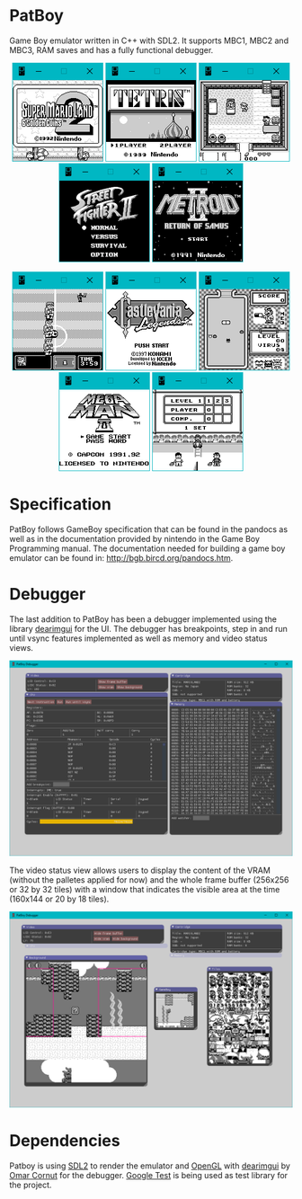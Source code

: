 # PatBoy
Game Boy emulator written in C++ with SDL2. It supports MBC1, MBC2 and MBC3, RAM saves and has a fully functional debugger.

<p align="center">

  <img src="https://github.com/Jonazan2/PatBoy/blob/develop/media/patboy-mario2.png" alt="DrMario"/>
  <img src="https://github.com/Jonazan2/PatBoy/blob/develop/media/patboy-tetris2.png" alt="Tetris"/>
  <img src="https://github.com/Jonazan2/PatBoy/blob/develop/media/patboy-zelda.png" alt="Mario2"/>
  <img src="https://github.com/Jonazan2/PatBoy/blob/develop/media/patboy-street.png" alt="Mario2"/>
  <img src="https://github.com/Jonazan2/PatBoy/blob/develop/media/patboy-metroid2.png" alt="Mario2"/>

</p>


<p align="center">

  <img src="https://github.com/Jonazan2/PatBoy/blob/develop/media/patboy-worldcup.png" alt="DrMario"/>
  <img src="https://github.com/Jonazan2/PatBoy/blob/develop/media/patboy-castlevania.png" alt="Tetris"/>
  <img src="https://github.com/Jonazan2/PatBoy/blob/develop/media/patboy-drmario.png" alt="Mario2"/>
  <img src="https://github.com/Jonazan2/PatBoy/blob/develop/media/patboy-megaman2.png" alt="Mario2"/>
  <img src="https://github.com/Jonazan2/PatBoy/blob/develop/media/patboy-tennis.png" alt="Mario2"/>

</p>

# Specification
PatBoy follows GameBoy specification that can be found in the pandocs as well as in the documentation provided by nintendo in the Game Boy Programming manual. The documentation needed for building a game boy emulator can be found in: http://bgb.bircd.org/pandocs.htm.

# Debugger
The last addition to PatBoy has been a debugger implemented using the library [dearimgui](https://github.com/ocornut/imgui) for the UI. The debugger has breakpoints, step in and run until vsync features implemented as well as memory and video status views.

<p align="center">
  <img src="https://github.com/Jonazan2/PatBoy/blob/develop/media/debugger-updated2.png" alt="PatBoy Debugger"/>
</p>

The video status view allows users to display the content of the VRAM (without the palletes applied for now) and the whole frame buffer (256x256 or 32 by 32 tiles) with a window that indicates the visible area at the time (160x144 or 20 by 18 tiles).


<p align="center">
  <img src="https://github.com/Jonazan2/PatBoy/blob/develop/media/debugger-video.png" alt="PatBoy Debugger Video"/>
</p>

# Dependencies

Patboy is using [SDL2](https://wiki.libsdl.org/Installation) to render the emulator and [OpenGL](https://www.opengl.org/) with [dearimgui](https://github.com/ocornut/imgui) by [Omar Cornut](https://github.com/ocornut) for the debugger. [Google Test](https://github.com/google/googletest) is being used as test library for the project.
